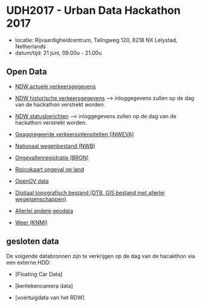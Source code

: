 # UDH2017 - Urban Data Hackathon 2017
+ locatie: Rijvaardigheidcentrum, Talingweg 120, 8218 NX Lelystad, Netherlands
+ datum/tijd: 21 juni, 09.00u - 21.00u


## Open Data 
+ [NDW actuele verkeersgegevens](https://data.overheid.nl/data/dataset/ndw-actuele-verkeersgegevens)

+ [NDW historische verkeersgegevens](http://ndw.kxa.nl) --> inloggegevens zullen op de dag van de hackathon verstrekt worden.

+ [NDW statusberichten](http://sb-ndw.kxa.nl) --> inloggegevens zullen op de dag van de hackathon verstrekt worden.

+ [Geaggregeerde verkeersintensiteiten (INWEVA)](https://nis.rijkswaterstaat.nl/SASPortal/navigate.do)

+ [Nationaal wegenbestand (NWB)](https://data.overheid.nl/data/dataset/nationaal-wegen-bestand-wegen-wegvakken)

+ [Ongevallenregistratie (BRON)](https://data.overheid.nl/data/dataset/verkeersongevallen-bestand-geregistreerde-ongevallen-nederland)

+ [Risicokaart ongeval op land](https://data.overheid.nl/data/dataset/ongeval-op-land)

+ [OpenOV data](http://data.openov.nl)

+ [Digitaal topografisch bestand (DTB, GIS bestand met allerlei wegeigenschappen)](https://www.rijkswaterstaat.nl/apps/geoservices/geodata/dmc/dtb/)

+ [Allerlei andere geodata](https://www.rijkswaterstaat.nl/apps/geoservices/geodata/dmc/)

+ [Weer (KNMI)](https://data.knmi.nl/datasets)

 
 ## gesloten data
 De volgende databronnen zijn te verkrijgen op de dag van de hacakthon via een externe HDD:
 + [Floating Car Data]
 
 + [kentekencamera data]
 
 + [voertuigdata van het RDW]

